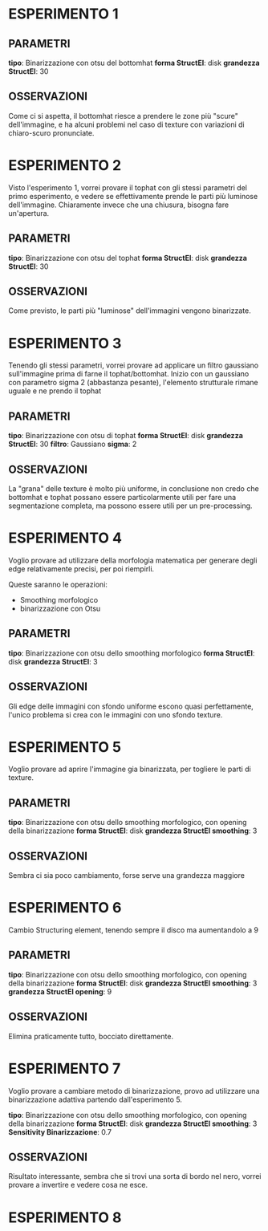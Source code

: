 # ESPERIMENTO 1

## PARAMETRI
**tipo**: Binarizzazione con otsu del bottomhat
**forma StructEl**: disk
**grandezza StructEl**: 30

## OSSERVAZIONI
Come ci si aspetta, il bottomhat riesce a prendere le zone più "scure" dell'immagine, e ha alcuni problemi nel caso di texture con variazioni di chiaro-scuro pronunciate.

# ESPERIMENTO 2

Visto l'esperimento 1, vorrei provare il tophat con gli stessi parametri del primo esperimento, e vedere se effettivamente prende le parti più luminose dell'immagine.
Chiaramente invece che una chiusura, bisogna fare un'apertura.

## PARAMETRI
**tipo**: Binarizzazione con otsu del tophat
**forma StructEl**: disk
**grandezza StructEl**: 30

## OSSERVAZIONI
Come previsto, le parti più "luminose" dell'immagini vengono binarizzate.

# ESPERIMENTO 3
Tenendo gli stessi parametri, vorrei provare ad applicare un filtro gaussiano sull'immagine prima di farne il tophat/bottomhat.
Inizio con un gaussiano con parametro sigma 2 (abbastanza pesante), l'elemento strutturale rimane uguale e ne prendo il tophat

## PARAMETRI
**tipo**: Binarizzazione con otsu di tophat
**forma StructEl**: disk
**grandezza StructEl**: 30
**filtro**: Gaussiano
**sigma**: 2

## OSSERVAZIONI
La "grana" delle texture è molto più uniforme, in conclusione non credo che bottomhat e tophat possano essere particolarmente utili per fare una segmentazione completa, ma possono essere utili per un pre-processing.


# ESPERIMENTO 4
Voglio provare ad utilizzare della morfologia matematica per generare degli edge relativamente precisi, per poi riempirli.

Queste saranno le operazioni:
- Smoothing morfologico
- binarizzazione con Otsu

## PARAMETRI
**tipo**: Binarizzazione con otsu dello smoothing morfologico
**forma StructEl**: disk
**grandezza StructEl**: 3

## OSSERVAZIONI

Gli edge delle immagini con sfondo uniforme escono quasi perfettamente, l'unico problema si crea con le immagini con uno sfondo texture.


# ESPERIMENTO 5

Voglio provare ad aprire l'immagine gia binarizzata, per togliere le parti di texture.

## PARAMETRI
**tipo**: Binarizzazione con otsu dello smoothing morfologico, con opening della binarizzazione
**forma StructEl**: disk
**grandezza StructEl smoothing**: 3

## OSSERVAZIONI

Sembra ci sia poco cambiamento, forse serve una grandezza maggiore

# ESPERIMENTO 6

Cambio Structuring element, tenendo sempre il disco ma aumentandolo a 9

## PARAMETRI
**tipo**: Binarizzazione con otsu dello smoothing morfologico, con opening della binarizzazione
**forma StructEl**: disk
**grandezza StructEl smoothing**: 3
**grandezza StructEl opening**: 9

## OSSERVAZIONI

Elimina praticamente tutto, bocciato direttamente.

# ESPERIMENTO 7

Voglio provare a cambiare metodo di binarizzazione, provo ad utilizzare una binarizzazione adattiva partendo dall'esperimento 5.

**tipo**: Binarizzazione con otsu dello smoothing morfologico, con opening della binarizzazione
**forma StructEl**: disk
**grandezza StructEl smoothing**: 3
**Sensitivity Binarizzazione**: 0.7

## OSSERVAZIONI

Risultato interessante, sembra che si trovi una sorta di bordo nel nero, vorrei provare a invertire e vedere cosa ne esce.

# ESPERIMENTO 8